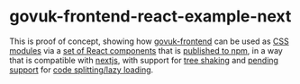 # govuk-frontend-react-example-next

This is proof of concept, showing how <a href="https://github.com/alphagov/govuk-frontend">govuk-frontend</a> can be used as <a href="https://github.com/css-modules/css-modules">CSS modules</a> via a <a href="https://github.com/penx/govuk-frontend-react">set of React components</a> that is <a href="https://www.npmjs.com/package/govuk-frontend-react">published to npm</a>, in a way that is compatible with <a href="https://nextjs.org">nextjs</a>, with support for <a href="https://webpack.js.org/guides/tree-shaking/">tree shaking</a> and <a href="https://github.com/zeit/next-plugins/pull/190">pending support</a> for <a href="https://reactjs.org/docs/code-splitting.html">code splitting/lazy loading</a>.
